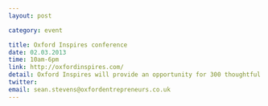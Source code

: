 ```yaml
---
layout: post

category: event

title: Oxford Inspires conference
date: 02.03.2013
time: 10am-6pm
link: http://oxfordinspires.com/
detail: Oxford Inspires will provide an opportunity for 300 thoughtful and engaged individuals to attend a variety of speaker events, masterclasses and breakout sessions. Successful entrepreneurs will contribute to the program, offering the opportunity to engage with and contribute to the next generation of entrepreneurs and business leaders.
twitter: 
email: sean.stevens@oxfordentrepreneurs.co.uk
---
```

